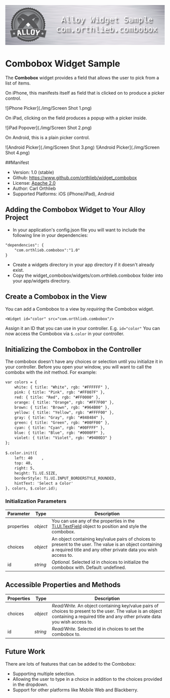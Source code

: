 ![Header](./img/header.png)
# Combobox Widget Sample

The **Combobox** widget provides a field that allows the user to pick from a list of items.   

On iPhone, this manifests itself as field that is clicked on to produce a picker control.

![iPhone Picker](./img/Screen Shot 1.png)

On iPad, clicking on the field produces a popup with a picker inside.

![iPad Popover](./img/Screen Shot 2.png)

On Android, this is a plain picker control.

![Android Picker](./img/Screen Shot 3.png)
![Android Picker](./img/Screen Shot 4.png)

##Manifest
* Version: 1.0 (stable)
* Github: https://www.github.com/orthlieb/widget_combobox
* License: [Apache 2.0](http://www.apache.org/licenses/LICENSE-2.0.html)
* Author: Carl Orthlieb
* Supported Platforms: iOS (iPhone/iPad), Android

## Adding the Combobox Widget to Your Alloy Project

* In your application's config.json file you will want to include the following line in your dependencies:

```
"dependencies": {
    "com.orthlieb.combobox":"1.0"
}
```

*  Create a widgets directory in your app directory if it doesn't already exist.
*  Copy the widget_combobox/widgets/com.orthlieb.combobox folder into your app/widgets directory. 

## Create a Combobox in the View
You can add a Combobox to a view by *requiring* the Combobox widget. 

	<Widget id="color" src="com.orthlieb.combobox"/>

Assign it an ID that you can use in your controller. E.g. `id="color"` You can now access the Combobox via `$.color` in your controller. 

## Initializing the Combobox in the Controller

The combobox doesn't have any choices or selection until you initialize it in your controller. Before you open your window, you will want to call the combobx with the *init* method. For example:

```
var colors = { 
    white: { title: "White", rgb: "#FFFFFF" }, 
    pink: { title: "Pink", rgb: "#FF007F" },
    red: { title: "Red", rgb: "#FF0000" },
    orange: { title: "Orange", rgb: "#FF7F00" },
    brown: { title: "Brown", rgb: "#964B00" },
    yellow: { title: "Yellow", rgb: "#FFFF00" },
    gray: { title: "Gray", rgb: "#848484" },
    green: { title: "Green", rgb: "#00FF00" },
    cyan: { title: "Cyan", rgb: "#00FFFF" },
    blue: { title: "Blue", rgb: "#0000FF" }, 
    violet: { title: "Violet", rgb: "#9400D3" }
};

$.color.init({ 
    left: 40    , 
    top: 40, 
    right: 5, 
    height: Ti.UI.SIZE, 
    borderStyle: Ti.UI.INPUT_BORDERSTYLE_ROUNDED, 
    hintText: 'Select a Color'
}, colors, $.color.id);
```
### Initialization Parameters

| Parameter | Type | Description |
| --------- | ---- | ----------- |
| properties | *object* | You can use any of the properties in the [Ti.UI.TextField](http://docs.appcelerator.com/titanium/latest/#!/api/Titanium.UI.TextField) object to position and style the combobox. |
| choices | *object* | An object containing key/value pairs of choices to present to the user. The value is an object containing a required title and any other private data you wish access to. |
| id | *string* | *Optional.* Selected id in choices to initialize the combobox with. Default: undefined. |

## Accessible Properties and Methods
| Properties | Type | Description |
| ---------- | ---- | ----------- |
| choices | *object* | *Read/Write.* An object containing key/value pairs of choices to present to the user. The value is an object containing a required title and any other private data you wish access to. |
| id | *string* | *Read/Write.* Selected id in choices to set the combobox to. |

## Future Work

There are lots of features that can be added to the Combobox:

* Supporting multiple selection.
* Allowing the user to type in a choice in addition to the choices provided in the dropdown.
* Support for other platforms like Mobile Web and Blackberry.


